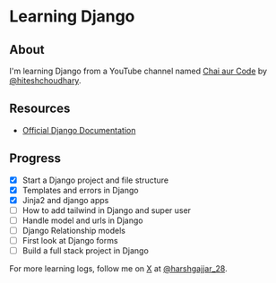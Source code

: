 # Learning Django

## About

I'm learning Django from a YouTube channel named [Chai aur Code](https://www.youtube.com/@chaiaurcode) by [@hiteshchoudhary](https://github.com/hiteshchoudhary).

## Resources

- [Official Django Documentation](https://docs.djangoproject.com/)

## Progress

- [x] Start a Django project and file structure
- [x] Templates and errors in Django
- [x] Jinja2 and django apps
- [ ] How to add tailwind in Django and super user
- [ ] Handle model and urls in Django
- [ ] Django Relationship models
- [ ] First look at Django forms
- [ ] Build a full stack project in Django

For more learning logs, follow me on [X](https://x.com/harshgajjar_28) at [@harshgajjar_28](https://x.com/harshgajjar_28).
